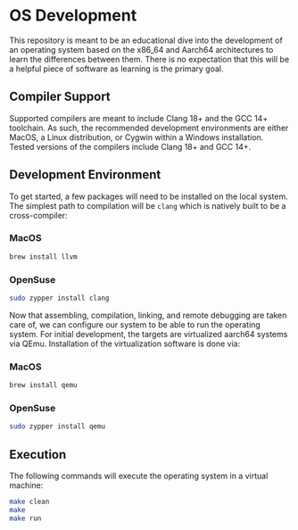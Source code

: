 # OS Development

This repository is meant to be an educational dive into the development of an
operating system based on the x86_64 and Aarch64 architectures to learn the
differences between them. There is no expectation that this will be a helpful
piece of software as learning is the primary goal.

## Compiler Support

Supported compilers are meant to include Clang 18+ and the GCC 14+ toolchain.
As such, the recommended development environments are either MacOS, a Linux
distribution, or Cygwin within a Windows installation. Tested versions of the
compilers include Clang 18+ and GCC 14+.

## Development Environment

To get started, a few packages will need to be installed on the local system.
The simplest path to compilation will be `clang` which is natively built to be
a cross-compiler:

### MacOS

```bash
brew install llvm
```

### OpenSuse

```bash
sudo zypper install clang
```

Now that assembling, compilation, linking, and remote debugging are taken care
of, we can configure our system to be able to run the operating system. For
initial development, the targets are virtualized aarch64 systems via QEmu.
Installation of the virtualization software is done via:

### MacOS

```bash
brew install qemu
```

### OpenSuse

```bash
sudo zypper install qemu
```

## Execution

The following commands will execute the operating system in a virtual machine:

```bash
make clean
make
make run
```
